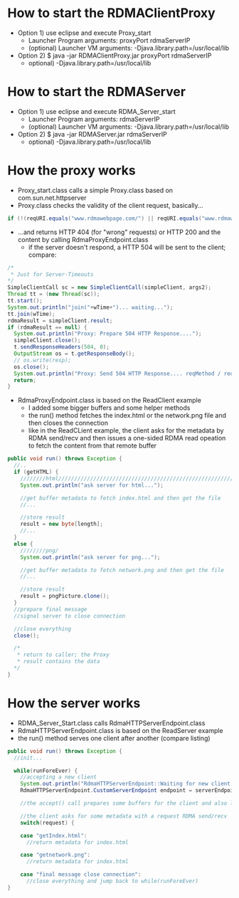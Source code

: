 How to start the RDMAClientProxy
================================
* Option 1) use eclipse and execute Proxy_start
  * Launcher Program arguments: proxyPort rdmaServerIP
  * (optional) Launcher VM arguments: -Djava.library.path=/usr/local/lib
* Option 2) $ java -jar RDMAClientProxy.jar proxyPort rdmaServerIP
  * optional) -Djava.library.path=/usr/local/lib


How to start the RDMAServer
================================
* Option 1) use eclipse and execute RDMA_Server_start
  * Launcher Program arguments: rdmaServerIP
  * (optional) Launcher VM arguments: -Djava.library.path=/usr/local/lib
* Option 2) $ java -jar RDMAServer.jar rdmaServerIP
  * optional) -Djava.library.path=/usr/local/lib

How the proxy works
================================
* Proxy_start.class calls a simple Proxy.class based on com.sun.net.httpserver
* Proxy.class checks the validity of the client request, basically...

```java
if (!(reqURI.equals("www.rdmawebpage.com/") || reqURI.equals("www.rdmawebpage.com/network.png")) || !reqMethod.equals("GET"))
```

* ...and returns HTTP 404 (for "wrong" requests) or HTTP 200 and the content by calling RdmaProxyEndpoint.class
  * if the server doesn't respond, a HTTP 504 will be sent to the client; compare:

```java
/*
 * Just for Server-Timeouts
*/
SimpleClientCall sc = new SimpleClientCall(simpleClient, args2);
Thread tt = (new Thread(sc));
tt.start();
System.out.println("join("+wTime+")... waiting...");
tt.join(wTime);
rdmaResult = simpleClient.result;
if (rdmaResult == null) {
  System.out.println("Proxy: Prepare 504 HTTP Response....");
  simpleClient.close();
  t.sendResponseHeaders(504, 0);
  OutputStream os = t.getResponseBody();
  // os.write(resp);
  os.close();
  System.out.println("Proxy: Send 504 HTTP Response.... reqMethod / reqURI = " + reqMethod + " / " + reqURI);
  return;
}
```

* RdmaProxyEndpoint.class is based on the ReadClient example
  * I added some bigger buffers and some helper methods
  * the run() method fetches the index.html or the network.png file and then closes the connection
  * like in the ReadCLient example, the client asks for the metadata by RDMA send/recv and then issues a one-sided RDMA read opeation to fetch the content from that remote buffer

```java
public void run() throws Exception {
  //..
  if (getHTML) {
    ////////html////////////////////////////////////////////////////////////
    System.out.println("ask server for html...");

    //get buffer metadata to fetch index.html and then get the file
    //...

    //store result
    result = new byte[length];
    //...
  }
  else {
    ////////png/
    System.out.println("ask server for png...");

    //get buffer metadata to fetch network.png and then get the file
    //...

    //store result
    result = pngPicture.clone();
  }
  //prepare final message
  //signal server to close connection

  //close everything
  close();

  /*
   * return to caller; the Proxy
   * result contains the data
  */
}
```

How the server works
================================
* RDMA_Server_Start.class calls RdmaHTTPServerEndpoint.class
* RdmaHTTPServerEndpoint.class is based on the ReadServer example
* the run() method serves one client after another (compare listing)

```java
public void run() throws Exception {
  //init...

  while(runForeEver) {
    //accepting a new client
    System.out.println("RdmaHTTPServerEndpoint::Waiting for new client connection");
    RdmaHTTPServerEndpoint.CustomServerEndpoint endpoint = serverEndpoint.accept(); 

    //the accept() call prepares some buffers for the client and also loads the files from disk into them

    //the client asks for some metadata with a request RDMA send/recv
    switch(request) {

    case "getIndex.html":
      //return metadata for index.html

    case "getnetwork.png":
      //return metadata for index.html

    case "final message close connection":
      //close everything and jump back to while(runForeEver)
}


